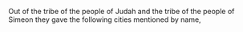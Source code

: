 Out of the tribe of the people of Judah and the tribe of the people of Simeon they gave the following cities mentioned by name,
